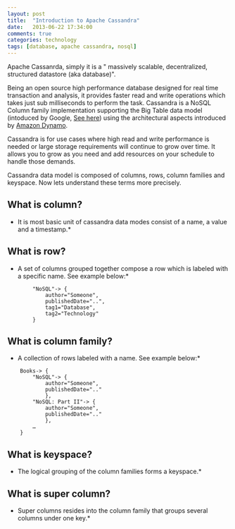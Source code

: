 ```yaml
---
layout: post
title:  "Introduction to Apache Cassandra"
date:   2013-06-22 17:34:00
comments: true
categories: technology
tags: [database, apache cassandra, nosql]
---
```


Apache Cassanrda, simply it is a " massively scalable, decentralized, structured datastore (aka database)".

Being an open source high performance database designed for real time transaction and analysis, it provides faster read and write operations which takes just sub milliseconds to perform the task. Cassandra is a NoSQL Column family implementation supporting the Big Table data model (intoduced by Google, [See here](http://en.wikipedia.org/wiki/BigTable)) using the architectural aspects introduced by [Amazon Dynamo](http://aws.amazon.com/dynamodb/).

Cassandra is for use cases where high read and write performance is needed or large storage requirements will continue to grow over time. It allows you to grow as you need and add resources on your schedule to handle those demands.

Cassandra data model is composed of columns, rows, column families and keyspace. Now lets understand these terms more precisely.


What is column?
----

* It is most basic unit of cassandra data modes consist of a name, a value and a timestamp.*


What is row?
----
* A set of columns grouped together compose a row which is labeled with a specific name. See example below:*

~~~~~~
        "NoSQL"-> {
            author="Someone",
            publishedDate="..",
            tag1="Database",
            tag2="Technology"
        }
~~~~~~


What is column family?
----

* A collection of rows labeled with a name. See example below:*

~~~~~~
    Books-> {
        "NoSQL"-> {
            author="Someone",
            publishedDate=".."
            },
        "NoSQL: Part II"-> {
            author="Someone",
            publishedDate=".."
            },
        …
    }
~~~~~~


What is keyspace?
----

* The logical grouping of the column families forms a keyspace.*

What is super column?
----

* Super columns resides into the column family that groups several columns under one key.* 

